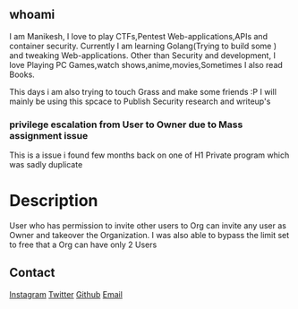 ## whoami
I am Manikesh, I love to play CTFs,Pentest Web-applications,APIs and container security.
Currently I am learning Golang(Trying to build some ) and tweaking Web-applications.
Other than Security and development, I love Playing PC Games,watch shows,anime,movies,Sometimes I also read Books.

This days i am also trying to touch Grass and make some friends :P
I will  mainly be using this spcace to Publish Security research and writeup's
### privilege escalation from User to Owner due to Mass assignment issue   
This is a issue i found few months back on one of H1 Private program which was sadly duplicate

# Description
User who has permission to invite other users to Org can invite any user as Owner and takeover the Organization.
I was also able to bypass the limit set to free that a Org can have only 2 Users




## Contact 
[Instagram](https://www.instagram.com/manikeshh/)  [Twitter](https://twitter.com/X71n0/)  [Github](https://github.com/Manikeshhhh)
[Email](offsecmanikesh@gmail.com)
